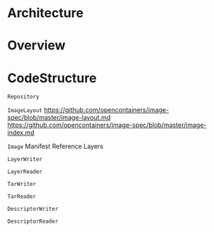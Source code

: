 # Architecture

# Overview

# CodeStructure
`Repository`

`ImageLayout`
https://github.com/opencontainers/image-spec/blob/master/image-layout.md
https://github.com/opencontainers/image-spec/blob/master/image-index.md

`Image`
Manifest
Reference
Layers

`LayerWriter`

`LayerReader`

`TarWriter`

`TarReader`

`DescriptorWriter`

`DescriptorReader`